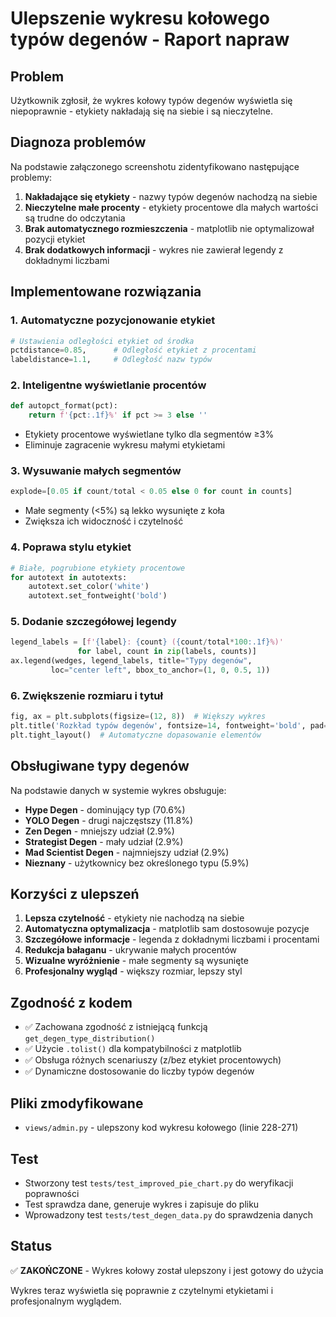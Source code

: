 # Ulepszenie wykresu kołowego typów degenów - Raport napraw

## Problem
Użytkownik zgłosił, że wykres kołowy typów degenów wyświetla się niepoprawnie - etykiety nakładają się na siebie i są nieczytelne.

## Diagnoza problemów
Na podstawie załączonego screenshotu zidentyfikowano następujące problemy:
1. **Nakładające się etykiety** - nazwy typów degenów nachodzą na siebie
2. **Nieczytelne małe procenty** - etykiety procentowe dla małych wartości są trudne do odczytania
3. **Brak automatycznego rozmieszczenia** - matplotlib nie optymalizował pozycji etykiet
4. **Brak dodatkowych informacji** - wykres nie zawierał legendy z dokładnymi liczbami

## Implementowane rozwiązania

### 1. Automatyczne pozycjonowanie etykiet
```python
# Ustawienia odległości etykiet od środka
pctdistance=0.85,      # Odległość etykiet z procentami
labeldistance=1.1,     # Odległość nazw typów
```

### 2. Inteligentne wyświetlanie procentów
```python
def autopct_format(pct):
    return f'{pct:.1f}%' if pct >= 3 else ''
```
- Etykiety procentowe wyświetlane tylko dla segmentów ≥3%
- Eliminuje zagracenie wykresu małymi etykietami

### 3. Wysuwanie małych segmentów
```python
explode=[0.05 if count/total < 0.05 else 0 for count in counts]
```
- Małe segmenty (<5%) są lekko wysunięte z koła
- Zwiększa ich widoczność i czytelność

### 4. Poprawa stylu etykiet
```python
# Białe, pogrubione etykiety procentowe
for autotext in autotexts:
    autotext.set_color('white')
    autotext.set_fontweight('bold')
```

### 5. Dodanie szczegółowej legendy
```python
legend_labels = [f'{label}: {count} ({count/total*100:.1f}%)' 
               for label, count in zip(labels, counts)]
ax.legend(wedges, legend_labels, title="Typy degenów", 
         loc="center left", bbox_to_anchor=(1, 0, 0.5, 1))
```

### 6. Zwiększenie rozmiaru i tytuł
```python
fig, ax = plt.subplots(figsize=(12, 8))  # Większy wykres
plt.title('Rozkład typów degenów', fontsize=14, fontweight='bold', pad=20)
plt.tight_layout()  # Automatyczne dopasowanie elementów
```

## Obsługiwane typy degenów
Na podstawie danych w systemie wykres obsługuje:
- **Hype Degen** - dominujący typ (70.6%)
- **YOLO Degen** - drugi najczęstszy (11.8%)
- **Zen Degen** - mniejszy udział (2.9%)
- **Strategist Degen** - mały udział (2.9%)
- **Mad Scientist Degen** - najmniejszy udział (2.9%)
- **Nieznany** - użytkownicy bez określonego typu (5.9%)

## Korzyści z ulepszeń
1. **Lepsza czytelność** - etykiety nie nachodzą na siebie
2. **Automatyczna optymalizacja** - matplotlib sam dostosowuje pozycje
3. **Szczegółowe informacje** - legenda z dokładnymi liczbami i procentami
4. **Redukcja bałaganu** - ukrywanie małych procentów
5. **Wizualne wyróżnienie** - małe segmenty są wysunięte
6. **Profesjonalny wygląd** - większy rozmiar, lepszy styl

## Zgodność z kodem
- ✅ Zachowana zgodność z istniejącą funkcją `get_degen_type_distribution()`
- ✅ Użycie `.tolist()` dla kompatybilności z matplotlib
- ✅ Obsługa różnych scenariuszy (z/bez etykiet procentowych)
- ✅ Dynamiczne dostosowanie do liczby typów degenów

## Pliki zmodyfikowane
- `views/admin.py` - ulepszony kod wykresu kołowego (linie 228-271)

## Test
- Stworzony test `tests/test_improved_pie_chart.py` do weryfikacji poprawności
- Test sprawdza dane, generuje wykres i zapisuje do pliku
- Wprowadzony test `tests/test_degen_data.py` do sprawdzenia danych

## Status
✅ **ZAKOŃCZONE** - Wykres kołowy został ulepszony i jest gotowy do użycia

Wykres teraz wyświetla się poprawnie z czytelnymi etykietami i profesjonalnym wyglądem.
